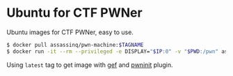 # Ubuntu for CTF PWNer

Ubuntu images for CTF PWNer, easy to use.

```bash
$ docker pull assassinq/pwn-machine:$TAGNAME
$ docker run -it --rm --privileged -e DISPLAY="$IP:0" -v "$PWD:/pwn" assassinq/pwn-machine:$TAGNAME /bin/zsh
```

Using `latest` tag to get image with [gef](https://github.com/hugsy/gef) and [pwninit](https://github.com/io12/pwninit) plugin.

